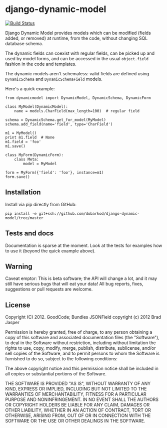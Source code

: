# django-dynamic-model

[![Build Status](https://secure.travis-ci.org/dobarkod/django-dynamic-model.png?branch=master)](http://travis-ci.org/dobarkod/django-dynamic-model)

Django Dynamic Model provides models which can be modified (fields added,
or removed) at runtime, from the code, without changing SQL database schema.

The dynamic fields can coexist with regular fields, can be picked up
and used by model forms, and can be accessed in the usual `object.field`
fashion in the code and templates.

The dynamic models aren't schemaless: valid fields are defined using
`DynamicSchema` and `DynamicSchemaField` models.

Here's a quick example:

    from dynamicmodel import DynamicModel, DynamicSchema, DynamicForm

    class MyModel(DynamicModel):
        name = models.CharField(max_length=100)  # regular field

    schema = DynamicSchema.get_for_model(MyModel)
    schema.add_field(name='field', type='CharField')

    m1 = MyModel()
    print m1.field  # None
    m1.field = 'foo'
    m1.save()

    class MyForm(DynamicForm):
        class Meta:
            model = MyModel

    form = MyForm({'field': 'foo'}, instance=m1)
    form.save()

## Installation

Install via pip directly from GitHub:

    pip install -e git+ssh://github.com/dobarkod/django-dynamic-model/tree/master

## Tests and docs

Documentation is sparse at the moment. Look at the tests for examples how
to use it (beyond the quick example above).

## Warning

Caveat emptor: This is beta software; the API will change a lot, and it may
still have serious bugs that will eat your data! All bug reports, fixes,
suggestions or pull requests are welcome.

## License

Copyright (C) 2012. GoodCode; Bundles JSONField copyright (c) 2012 Brad Jasper

Permission is hereby granted, free of charge, to any person obtaining a copy of
this software and associated documentation files (the "Software"), to deal in
the Software without restriction, including without limitation the rights to
use, copy, modify, merge, publish, distribute, sublicense, and/or sell copies
of the Software, and to permit persons to whom the Software is furnished to do
so, subject to the following conditions:

The above copyright notice and this permission notice shall be included in all
copies or substantial portions of the Software.

THE SOFTWARE IS PROVIDED "AS IS", WITHOUT WARRANTY OF ANY KIND, EXPRESS OR
IMPLIED, INCLUDING BUT NOT LIMITED TO THE WARRANTIES OF MERCHANTABILITY,
FITNESS FOR A PARTICULAR PURPOSE AND NONINFRINGEMENT. IN NO EVENT SHALL THE
AUTHORS OR COPYRIGHT HOLDERS BE LIABLE FOR ANY CLAIM, DAMAGES OR OTHER
LIABILITY, WHETHER IN AN ACTION OF CONTRACT, TORT OR OTHERWISE, ARISING FROM,
OUT OF OR IN CONNECTION WITH THE SOFTWARE OR THE USE OR OTHER DEALINGS IN THE
SOFTWARE.
